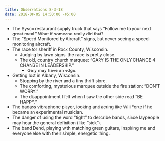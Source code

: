 ```yaml
---
title: Observations 8-3-18
date: 2018-08-05 14:50:00 -05:00
---
```


- The Sysco restaurant supply truck that says “Follow me to your next great meal.” What if someone really did that?
- The “Speed Monitored by Aircraft” signs, but never seeing a speed-monitoring aircraft.
- The race for sheriff in Rock County, Wisconsin.
	- Judging by lawn signs, the race is pretty close.
	- The old, country church marquee: “GARY IS THE ONLY CHANCE 4 CHANGE IN LEADERSHIP.”
		- Gary may have an edge.
- Getting lost in Albany, Wisconsin.
	- Stopping by the river and a tiny thrift store.
	- The comforting, mysterious marquee outside the fire station: “DON’T WORRY.”
	- The disappointment I felt when I saw the other side read “BE HAPPY.”
- The badass vibraphone player, looking and acting like Will Forte if he became an experimental musician.
- The danger of using the word “tight” to describe bands, since laypeople may hear the general definition (like “sick”).
- The band Dehd, playing with matching green guitars, inspiring me and everyone else with their simple, energetic thing.
